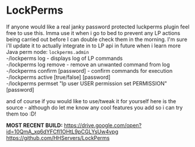 # LockPerms
If anyone would like a real janky password protected luckperms plugin feel free to use this. Imma use it when i go to bed to prevent any LP actions being carried out before I can double check them in the morning. I'm sure i'll update it to actually integrate in to LP api in future when i learn more Java
perm node: ``lockperms.admin``  
-/lockperms log - displays log of LP commands  
-/lockperms log remove <index> - remove an unwanted command from log  
-/lockperms confirm [password] - confirm commands for execution  
-/lockperms active [true/false] [password]  
-/lockperms permset "lp user USER permission set PERMISSION" [password]  

and of course if you would like to use/tweak it for yourself here is the source - although do let me know any cool features you add so i can try them too :D!

**MOST RECENT BUILD:** <https://drive.google.com/open?id=10QmA_xq6dYFCfl1OHtL9pCGLYsUw4vpg>
 https://github.com/HHServers/LockPerms
